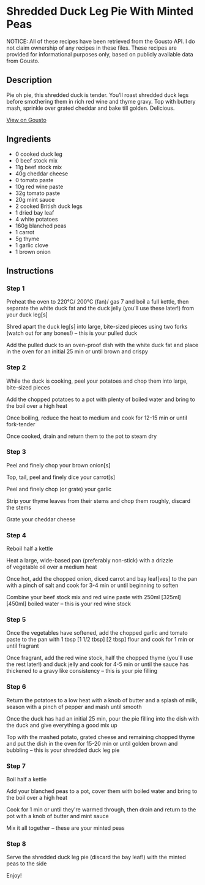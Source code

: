 # Shredded Duck Leg Pie With Minted Peas

NOTICE: All of these recipes have been retrieved from the Gousto API. I do not claim ownership of any recipes in these files. These recipes are provided for informational purposes only, based on publicly available data from Gousto.

## Description

Pie oh pie, this shredded duck is tender. You’ll roast shredded duck legs before smothering them in rich red wine and thyme gravy. Top with buttery mash, sprinkle over grated cheddar and bake till golden. Delicious. 

[View on Gousto](https://www.gousto.co.uk/recipes/cookbook/shredded-duck-leg-pie-with-minted-peas)

## Ingredients

- 0 cooked duck leg
- 0 beef stock mix
- 11g beef stock mix
- 40g cheddar cheese
- 0 tomato paste
- 10g red wine paste
- 32g tomato paste
- 20g mint sauce
- 2 cooked British duck legs
- 1 dried bay leaf
- 4 white potatoes
- 160g blanched peas
- 1 carrot
- 5g thyme
- 1 garlic clove
- 1 brown onion

## Instructions


### Step 1

Preheat the oven to 220°C/ 200°C (fan)/ gas 7 and boil a full kettle, then separate the white duck fat and the duck jelly (you'll use these later!) from your duck leg[s]

Shred apart the duck leg[s] into large, bite-sized pieces using two forks (watch out for any bones!) – this is your pulled duck

Add the pulled duck to an oven-proof dish with the white duck fat and place in the oven for an initial 25 min or until brown and crispy


### Step 2

While the duck is cooking, peel your potatoes and chop them into large, bite-sized pieces

Add the chopped potatoes to a pot with plenty of boiled water and bring to the boil over a high heat

Once boiling, reduce the heat to medium and cook for 12-15 min or until fork-tender

Once cooked, drain and return them to the pot to steam dry


### Step 3

Peel and finely chop your brown onion[s]

Top, tail, peel and finely dice your carrot[s]

Peel and finely chop (or grate) your garlic

Strip your thyme leaves from their stems and chop them roughly, discard the stems

Grate your cheddar cheese


### Step 4

Reboil half a kettle

Heat a large, wide-based pan (preferably non-stick) with a drizzle of vegetable oil over a medium heat

Once hot, add the chopped onion, diced carrot and bay leaf[ves]<span class="text-danger"> </span>to the pan with a pinch of salt and cook for 3-4 min or until beginning to soften

Combine your beef stock mix and red wine paste with 250ml<span class="text-purple"> [325ml] </span><span class="text-danger">[450ml]</span> boiled water – this is your red wine stock


### Step 5

Once the vegetables have softened, add the chopped garlic and tomato paste to the pan with 1 tbsp <span class="text-purple">[1 1/2 tbsp]</span> <span class="text-danger">[2 tbsp]</span> flour and cook for 1 min or until fragrant

Once fragrant, add the red wine stock, half the chopped thyme (you'll use the rest later!) and duck jelly and cook for 4-5<span class="text-danger"> </span>min or until the sauce has thickened to a gravy like consistency – this is your pie filling


### Step 6

Return the potatoes to a low heat with a knob of butter and a splash of milk, season with a pinch of pepper and mash until smooth

Once the duck has had an initial 25 min, pour the pie filling into the dish with the duck and give everything a good mix up

Top with the mashed potato, grated cheese and remaining chopped thyme and put the dish in the oven for 15-20 min or until golden brown and bubbling – this is your shredded duck leg pie


### Step 7

Boil half a kettle

Add your blanched peas to a pot, cover them with boiled water and bring to the boil over a high heat

Cook for 1 min or until they're warmed through, then drain and return to the pot with a knob of butter and mint sauce

Mix it all together – these are your minted peas

### Step 8

Serve the shredded duck leg pie (discard the bay leaf!) with the minted peas to the side

Enjoy!

